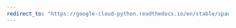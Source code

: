 ```yaml
---
redirect_to: "https://google-cloud-python.readthedocs.io/en/stable/spanner/instance-api.html"
---
```

